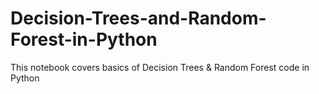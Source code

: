 # Decision-Trees-and-Random-Forest-in-Python
This notebook covers basics of Decision Trees &amp; Random Forest code in Python

